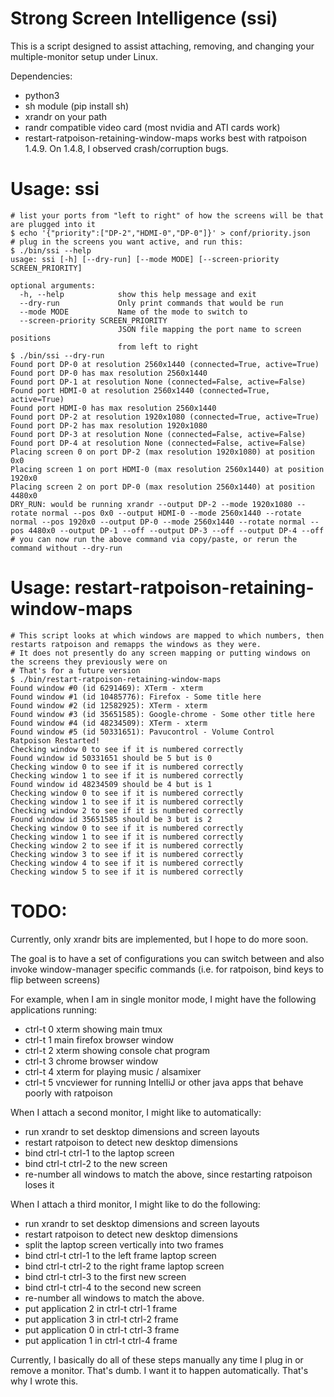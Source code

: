 # Strong Screen Intelligence (ssi)

This is a script designed to assist attaching, removing, and changing your multiple-monitor setup under Linux.

Dependencies:
* python3
* sh module (pip install sh)
* xrandr on your path
* randr compatible video card (most nvidia and ATI cards work)
* restart-ratpoison-retaining-window-maps works best with ratpoison 1.4.9.  On 1.4.8, I observed crash/corruption bugs.

# Usage: ssi

    # list your ports from "left to right" of how the screens will be that are plugged into it
    $ echo '{"priority":["DP-2","HDMI-0","DP-0"]}' > conf/priority.json
    # plug in the screens you want active, and run this:
    $ ./bin/ssi --help
    usage: ssi [-h] [--dry-run] [--mode MODE] [--screen-priority SCREEN_PRIORITY]

    optional arguments:
      -h, --help            show this help message and exit
      --dry-run             Only print commands that would be run
      --mode MODE           Name of the mode to switch to
      --screen-priority SCREEN_PRIORITY
                            JSON file mapping the port name to screen positions
                            from left to right
    $ ./bin/ssi --dry-run
    Found port DP-0 at resolution 2560x1440 (connected=True, active=True)
    Found port DP-0 has max resolution 2560x1440
    Found port DP-1 at resolution None (connected=False, active=False)
    Found port HDMI-0 at resolution 2560x1440 (connected=True, active=True)
    Found port HDMI-0 has max resolution 2560x1440
    Found port DP-2 at resolution 1920x1080 (connected=True, active=True)
    Found port DP-2 has max resolution 1920x1080
    Found port DP-3 at resolution None (connected=False, active=False)
    Found port DP-4 at resolution None (connected=False, active=False)
    Placing screen 0 on port DP-2 (max resolution 1920x1080) at position 0x0
    Placing screen 1 on port HDMI-0 (max resolution 2560x1440) at position 1920x0
    Placing screen 2 on port DP-0 (max resolution 2560x1440) at position 4480x0
    DRY_RUN: would be running xrandr --output DP-2 --mode 1920x1080 --rotate normal --pos 0x0 --output HDMI-0 --mode 2560x1440 --rotate normal --pos 1920x0 --output DP-0 --mode 2560x1440 --rotate normal --pos 4480x0 --output DP-1 --off --output DP-3 --off --output DP-4 --off
    # you can now run the above command via copy/paste, or rerun the command without --dry-run

# Usage: restart-ratpoison-retaining-window-maps

    # This script looks at which windows are mapped to which numbers, then restarts ratpoison and remapps the windows as they were.
    # It does not presently do any screen mapping or putting windows on the screens they previously were on
    # That's for a future version
    $ ./bin/restart-ratpoison-retaining-window-maps
    Found window #0 (id 6291469): XTerm - xterm
    Found window #1 (id 10485776): Firefox - Some title here
    Found window #2 (id 12582925): XTerm - xterm
    Found window #3 (id 35651585): Google-chrome - Some other title here
    Found window #4 (id 48234509): XTerm - xterm
    Found window #5 (id 50331651): Pavucontrol - Volume Control
    Ratpoison Restarted!
    Checking window 0 to see if it is numbered correctly
    Found window id 50331651 should be 5 but is 0
    Checking window 0 to see if it is numbered correctly
    Checking window 1 to see if it is numbered correctly
    Found window id 48234509 should be 4 but is 1
    Checking window 0 to see if it is numbered correctly
    Checking window 1 to see if it is numbered correctly
    Checking window 2 to see if it is numbered correctly
    Found window id 35651585 should be 3 but is 2
    Checking window 0 to see if it is numbered correctly
    Checking window 1 to see if it is numbered correctly
    Checking window 2 to see if it is numbered correctly
    Checking window 3 to see if it is numbered correctly
    Checking window 4 to see if it is numbered correctly
    Checking window 5 to see if it is numbered correctly

# TODO:

Currently, only xrandr bits are implemented, but I hope to do more soon.

The goal is to have a set of configurations you can switch between and also invoke window-manager specific commands (i.e. for ratpoison, bind keys to flip between screens)

For example, when I am in single monitor mode, I might have the following applications running:

* ctrl-t 0 xterm showing main tmux
* ctrl-t 1 main firefox browser window
* ctrl-t 2 xterm showing console chat program
* ctrl-t 3 chrome browser window
* ctrl-t 4 xterm for playing music / alsamixer
* ctrl-t 5 vncviewer for running IntelliJ or other java apps that behave poorly with ratpoison

When I attach a second monitor, I might like to automatically:

* run xrandr to set desktop dimensions and screen layouts
* restart ratpoison to detect new desktop dimensions
* bind ctrl-t ctrl-1 to the laptop screen
* bind ctrl-t ctrl-2 to the new screen
* re-number all windows to match the above, since restarting ratpoison loses it

When I attach a third monitor, I might like to do the following:

* run xrandr to set desktop dimensions and screen layouts
* restart ratpoison to detect new desktop dimensions
* split the laptop screen vertically into two frames
* bind ctrl-t ctrl-1 to the left frame laptop screen
* bind ctrl-t ctrl-2 to the right frame laptop screen
* bind ctrl-t ctrl-3 to the first new screen
* bind ctrl-t ctrl-4 to the second new screen
* re-number all windows to match the above.
* put application 2 in ctrl-t ctrl-1 frame
* put application 3 in ctrl-t ctrl-2 frame
* put application 0 in ctrl-t ctrl-3 frame
* put application 1 in ctrl-t ctrl-4 frame

Currently, I basically do all of these steps manually any time I plug in or remove a monitor.  That's dumb.  I want it to happen automatically.  That's why I wrote this.


